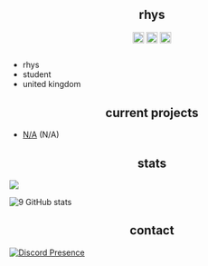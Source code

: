 <h2 align="center">rhys</h2>
<p align="center">  
</p>
<p align="center">
<a href="https://twitter.com/6rhys/" target="blank"><img align="center" src="https://cdn.jsdelivr.net/npm/simple-icons@3.0.1/icons/twitter.svg" alt="twitter" height="20" width="20" /></a>
  <a href="https://twitch.tv/Rlhys/" target="blank"><img align="center" src="https://cdn.jsdelivr.net/npm/simple-icons@3.0.1/icons/twitch.svg" alt="twitch" height="20" width="20" /></a>
<a href="https://youtube.com/@rhys6666/" target="blank"><img align="center" src="https://cdn.jsdelivr.net/npm/simple-icons@3.0.1/icons/youtube.svg" alt="youtube" height="20" width="20" /></a>
 <h2 align="center"></h2>
</p>

- rhys
- student
- united kingdom

<h2 align="center">current projects</h2>

- [N/A](https://discord.gg/) (N/A)

<h2 align="center">stats</h2>

![](https://komarev.com/ghpvc/?username=rlhys&color=yellow)

![9 GitHub stats](https://github-readme-stats.vercel.app/api?username=rlhys&theme=yellow&show_icons=true)

<h2 align="center">contact</h2>

[![Discord Presence](https://lanyard.cnrad.dev/api/183800989881597953)](https://discord.com/users/183800989881597953)

